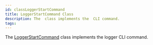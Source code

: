 ```yaml
---
id: classLoggerStartCommand
title: LoggerStartCommand Class
description: The  class implements the  CLI command.
tags:
---
```

The [LoggerStartCommand](classLoggerStartCommand) class implements the logger CLI command.
